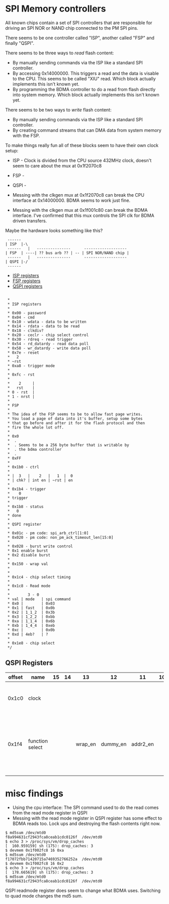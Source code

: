 # SPI Memory controllers

All known chips contain a set of SPI controllers that are responsible for
driving an SPI NOR or NAND chip connected to the PM SPI pins.

There seems to be one controller called "ISP", another called "FSP" and
finally "QSPI".

There seems to be three ways to *read* flash content:

- By manually sending commands via the ISP like a standard SPI controller.
- By accessing 0x14000000. This triggers a read and the data is visable to the CPU. This seems to be called "XIU" read.
  Which block actually implements this isn't known yet.
- By programming the BDMA controller to do a read from flash directly into system memory.
  Which block actually implements this isn't known yet.
  
There seems to be two ways to *write* flash content:

- By manually sending commands via the ISP like a standard SPI controller.
- By creating command streams that can DMA data from system memory with the FSP.

To make things really fun all of these blocks seem to have their own clock setup:

- ISP - Clock is divided from the CPU source 432MHz clock, doesn't seem to care about the mux at 0x1f2070c8
- FSP - 
- QSPI -


- Messing with the clkgen mux at 0x1f2070c8 can break the CPU interface at 0x14000000. BDMA seems to work just fine.
- Messing with the clkgen mux at 0x1f001c80 can break the BDMA interface. I've confirmed that this mux controls the SPI clk for BDMA driven transfers.

Maybe the hardware looks something like this?

```
 ------
| ISP  |-\
 ------   |   ---------------      -------------------
| FSP  | ----| ?? bus arb ?? | -- | SPI NOR/NAND chip |
 ------   |   ---------------      -------------------
| QSPI |-/
 ------
```

- [ISP registers](https://github.com/longyanjun2020/SDK_pulbic/blob/47d85255220f39de1b13e5f2a68b24e49e179f07/Mercury5/proj/sc/driver/hal/mercury/kernel/inc/kernel_paging_spi.h)
- [FSP registers](https://github.com/longyanjun2020/SDK_pulbic/blob/47d85255220f39de1b13e5f2a68b24e49e179f07/Mercury5/proj/sc/driver/hal/mercury/kernel/inc/kernel_fsp_spi.h)
- [QSPI registers](https://github.com/longyanjun2020/SDK_pulbic/blob/47d85255220f39de1b13e5f2a68b24e49e179f07/Mercury5/proj/sc/driver/hal/mercury/kernel/inc/kernel_qspi.h)

```

 *
 * ISP registers
 *
 * 0x00 - password
 * 0x04 - cmd
 * 0x10 - wdata - data to be written
 * 0x14 - rdata - data to be read
 * 0x18 - clkdiv?
 * 0x20 - ceclr - chip select control
 * 0x30 - rdreq - read trigger
 * 0x54 - rd_datardy - read data poll
 * 0x58 - wr_datardy - write data poll
 * 0x7e - reset
 *   2
 * ~rst
 * 0xa8 - trigger mode
 *
 * 0xfc - rst
 *
 *    2     |
 *   rst    |
 * 0 - rst  |
 * 1 - nrst |
 *
 * FSP
 *
 * The idea of the FSP seems to be to allow fast page writes.
 * You load a page of data into it's buffer, setup some bytes
 * that go before and after it for the flash protocol and then
 * fire the whole lot off.
 *
 * 0x0
 *  .
 *  . Seems to be a 256 byte buffer that is writable by
 *  . the bdma controller
 *  .
 * 0xFF
 *
 * 0x1b0 - ctrl
 *
 * |  3   |    2   |   1  |  0
 * | chk? | int en | ~rst | en
 *
 * 0x1b4 - trigger
 *    0
 * trigger
 *
 * 0x1b8 - status
 *   0
 * done
 *
 * QSPI register
 *
 * 0x01c - pm code: spi_arb_ctrl[1:0]
 * 0x020 - pm code: non_pm_ack_timeout_len[15:0]
 *
 * 0x028 - burst write control
 * 0x1 enable burst
 * 0x2 disable burst
 *
 * 0x150 - wrap val
 *
 *
 * 0x1c4 - chip select timing
 *
 * 0x1c8 - Read mode
 *
 *        3 - 0
 * val | mode   | spi command
 * 0x0 |        | 0x03
 * 0x1 | fast   | 0x0b
 * 0x2 | 1_1_2  | 0x3b
 * 0x3 | 1_2_2  | 0xbb
 * 0xa | 1_1_4  | 0x6b
 * 0xb | 1_4_4  | 0xeb
 * 0xc |        | 0x0b
 * 0xd | 4eb?   | ?
 *
 * 0x1e8 - chip select
 */
 ```

## QSPI Registers

| offset | name            | 15 | 14 | 13      | 12       | 11       | 10 | 9 | 8 | 7 | 6 | 5 | 4             | 3 | 2            | 1            | 0            | notes                                                                       |
|--------|-----------------|----|----|---------|----------|----------|----|---|---|---|---|---|---------------|---|--------------|--------------|--------------|-----------------------------------------------------------------------------|
| 0x1c0  | clock           |    |    |         |          |          |    |   |   |   |   |   | user_dummy_en |   | dummy cycles | dummy cycles | dummy cycles | dummy cycles:</br> 0x1 - 4</br> 0x3 - 2</br> 0x7 - 1                        |
| 0x1f4  | function select |    |    | wrap_en | dummy_en | addr2_en |    |   |   |   |   |   |               |   |              |              |              | addr2_en:</br> 0 - 3 byte address (NOR)</br> 1 - 2 byte address (NAND)</br> |
|        |                 |    |    |         |          |          |    |   |   |   |   |   |               |   |              |              |              |                                                                             |

# misc findings
 
 - Using the cpu interface: The SPI command used to do the read comes from the read mode register in QSPI
 - Messing with the read mode register in QSPI register has some effect to BDMA reads too. Lock ups and destroying the flash contents right now.

```
$ md5sum /dev/mtd0
f8a994631cf2943fca8ceab1cdc0126f  /dev/mtd0
$ echo 3 > /proc/sys/vm/drop_caches 
[  160.959159] sh (175): drop_caches: 3
$ devmem 0x1f002fc8 16 0xa
$ md5sum /dev/mtd0
f17072fbb71420715a7469352766252a  /dev/mtd0
$ devmem 0x1f002fc8 16 0x2
$ echo 3 > /proc/sys/vm/drop_caches 
[  178.665619] sh (175): drop_caches: 3
$ md5sum /dev/mtd0
f8a994631cf2943fca8ceab1cdc0126f  /dev/mtd0
```
QSPI readmode register does seem to change what BDMA uses. Switching to quad mode changes the md5 sum.
